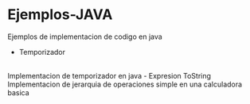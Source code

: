# Ejemplos-JAVA
Ejemplos de implementacion de codigo en java 

- Temporizador
<br>
Implementacion de temporizador en java
- Expresion ToString
<br>
Implementacion de jerarquia de operaciones simple en una calculadora basica
